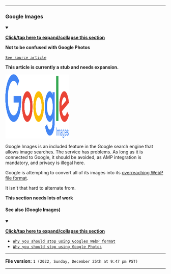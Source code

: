 
***

### Google Images

<details open><summary><p lang="en"><b><u>Click/tap here to expand/collapse this section</u></b></p></summary>

**Not to be confused with Google Photos**

[`See source article`](https://github.com/seanpm2001/Stop-Googling--Why-you-should-stop-using-Google-Search#google-images)

**This article is currently a stub and needs expansion.**

<img alt="Google Images logo failed to load. Click/tap here to attempt to view it" src="/Graphics/Google-Images/Logo/SVG/Google_Images_2015_logo.svg" width="200" height="200"/>

<!-- ![Google_Images_2015_logo.svg](/Graphics/Google-Images/Logo/SVG/Google_Images_2015_logo.svg) !-->

Google Images is an included feature in the Google search engine that allows image searches. The service has problems. As long as it is connected to Google, it should be avoided, as AMP integration is mandatory, and privacy is illegal here.

Google is attempting to convert all of its images into its [overreaching WebP file format](https://github.com/seanpm2001/Why-you-should-stop-using-Google-WebP/).

It isn't that hard to alternate from.

**This section needs lots of work**

#### See also (Google Images)

<details open><summary><p lang="en"><b><u>Click/tap here to expand/collapse this section</u></b></p></summary>

* [`Why you should stop using Googles WebP format`](https://github.com/seanpm2001/Why-you-should-stop-using-Google-WebP/)
* [`Why you should stop using Google Photos`](https://github.com/seanpm2001/Why-you-should-stop-using-Google-Photos)

</details>

***

**File version:** `1 (2022, Sunday, December 25th at 9:47 pm PST)`

***
